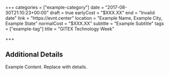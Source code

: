 +++
categories = ["example-category"]
date = "2017-08-30T21:10:23+00:00"
draft = true
earlyCost = "$XXX.XX"
end = "Invalid date"
link = "https://evnt.center"
location = "Example Name, Example City, Example State"
normalCost = "$XXX.XX"
subtitle = "Example Subtitle"
tags = ["example-tag"]
title = "GITEX Technology Week"

+++

<!--more-->

## Additional Details

Example Content. Replace with details.
